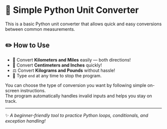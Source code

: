 # 🔄 Simple Python Unit Converter

This is a basic Python unit converter that allows quick and easy conversions between common measurements.

## ✏️ How to Use

- 🚗 Convert **Kilometers and Miles** easily — both directions!
- 📏 Convert **Centimeters and Inches** quickly!
- ⚖️ Convert **Kilograms and Pounds** without hassle!
- 🚪 Type `end` at any time to stop the program.

You can choose the type of conversion you want by following simple on-screen instructions.  
The program automatically handles invalid inputs and helps you stay on track.

---

✨ *A beginner-friendly tool to practice Python loops, conditionals, and exception handling!*
